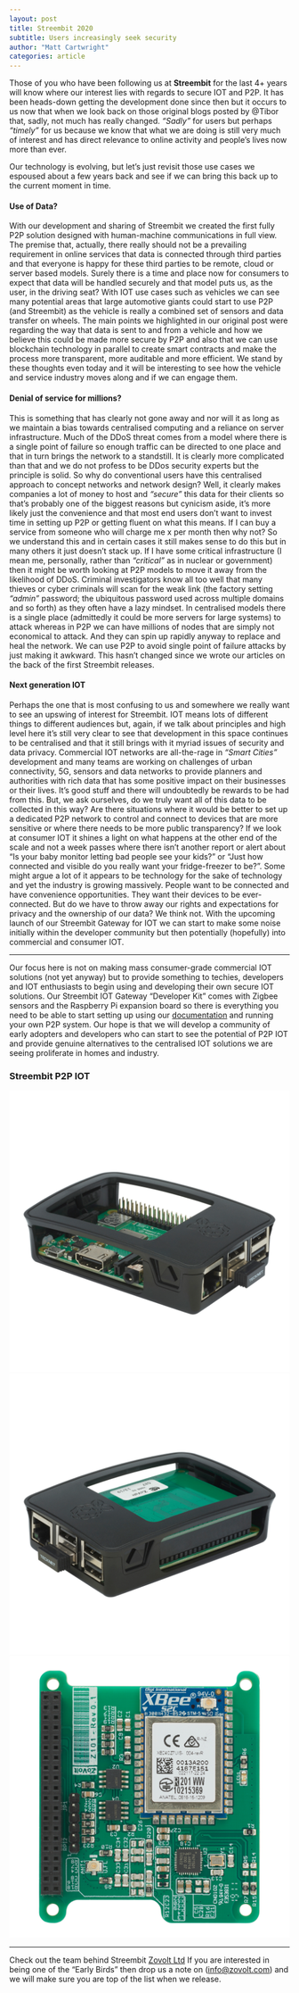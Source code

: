 ```yaml
---
layout: post
title: Streembit 2020 
subtitle: Users increasingly seek security
author: "Matt Cartwright"
categories: article
---
```


Those of you who have been following us at **Streembit** for the last 4+ years will know where our interest lies with regards to secure IOT and P2P.  It has been heads-down getting the development done since then but it occurs to us now that when we look back on those original blogs posted by @Tibor that, sadly, not much has really changed. _“Sadly”_ for users but perhaps _“timely”_ for us because we know that what we are doing is still very much of interest and has direct relevance to online activity and people’s lives now more than ever. 

Our technology is evolving, but let’s just revisit those use cases we espoused about a few years back and see if we can bring this back up to the current moment in time.

#### Use of Data?

With our development and sharing of Streembit we created the first fully P2P solution designed with human-machine communications in full view. The premise that, actually, there really should not be a prevailing requirement in online services that data is connected through third parties and that everyone is happy for these third parties to be remote, cloud or server based models.  Surely there is a time and place now for consumers to expect that data will be handled securely and that model puts us, as the user, in the driving seat? With IOT use cases such as vehicles we can see many potential areas that large automotive giants could start to use P2P (and Streembit) as the vehicle is really a combined set of sensors and data transfer on wheels.  The main points we highlighted in our original post were regarding the way that data is sent to and from a vehicle and how we believe this could be made more secure by P2P and also that we can use blockchain technology in parallel to create smart contracts and make the process more transparent, more auditable and more efficient.  We stand by these thoughts even today and it will be interesting to see how the vehicle and service industry moves along and if we can engage them.

#### Denial of service for millions?

This is something that has clearly not gone away and nor will it as long as we maintain a bias towards centralised computing and a reliance on server infrastructure. Much of the DDoS threat comes from a model where there is a single point of failure so enough traffic can be directed to one place and that in turn brings the network to a standstill.  It is clearly more complicated than that and we do not profess to be DDos security experts but the principle is solid.  So why do conventional users have this centralised approach to concept networks and network design? Well, it clearly makes companies a lot of money to host and _“secure”_ this data for their clients so that’s probably one of the biggest reasons but cynicism aside, it’s more likely just the convenience and that most end users don’t want to invest time in setting up P2P or getting fluent on what this means.  If I can buy a service from someone who will charge me x per month then why not?  So we understand this and in certain cases it still makes sense to do this but in many others it just doesn’t stack up.  If I have some critical infrastructure (I mean me, personally, rather than _“critical”_ as in nuclear or government) then it might be worth looking at P2P models to move it away from the likelihood of DDoS.  Criminal investigators know all too well that many thieves or cyber criminals will scan for the weak link (the factory setting _“admin”_ password; the ubiquitous password used across multiple domains and so forth) as they often have a lazy mindset.  In centralised models there is a single place (admittedly it could be more servers for large systems) to attack whereas in P2P we can have millions of nodes that are simply not economical to attack.  And they can spin up rapidly anyway to replace and heal the network.  We can use P2P to avoid single point of failure attacks by just making it awkward.  This hasn’t changed since we wrote our articles on the back of the first Streembit releases. 

#### Next generation IOT

Perhaps the one that is most confusing to us and somewhere we really want to see an upswing of interest for Streembit. IOT means lots of different things to different audiences but, again, if we talk about principles and high level here it’s still very clear to see that development in this space continues to be centralised and that it still brings with it myriad issues of security and data privacy. Commercial IOT networks are all-the-rage in _“Smart Cities”_ development and many teams are working on challenges of urban connectivity, 5G, sensors and data networks to provide planners and authorities with rich data that has some positive impact on their businesses or their lives.  It’s good stuff and there will undoubtedly be rewards to be had from this.  But, we ask ourselves, do we truly want all of this data to be collected in this way?  Are there situations where it would be better to set up a dedicated P2P network to control and connect to devices that are more sensitive or where there needs to be more public transparency?  If we look at consumer IOT it shines a light on what happens at the other end of the scale and not a week passes where there isn’t another report or alert about “Is your baby monitor letting bad people see your kids?” or “Just how connected and visible do you really want your fridge-freezer to be?”.  Some might argue a lot of it appears to be technology for the sake of technology and yet the industry is growing massively.  People want to be connected and have convenience opportunities.  They want their devices to be ever-connected.  But do we have to throw away our rights and expectations for privacy and the ownership of our data?  We think not.  With the upcoming launch of our Streembit Gateway for IOT we can start to make some noise initially within the developer community but then potentially (hopefully) into commercial and consumer IOT. 

--------

Our focus here is not on making mass consumer-grade commercial IOT solutions (not yet anyway) but to provide something to techies, developers and IOT enthusiasts to begin using and developing their own secure IOT solutions.  Our Streembit IOT Gateway “Developer Kit” comes with Zigbee sensors and the Raspberry Pi expansion board so there is everything you need to be able to start setting up using our [documentation](https://docs.streembit.co) and running your own P2P system.  Our hope is that we will develop a community of early adopters and developers who can start to see the potential of P2P IOT and provide genuine alternatives to the centralised IOT solutions we are seeing proliferate in homes and industry. 



### Streembit P2P IOT
![Streembit IOT](../img/RaspberryPi-3-Web.jpg)![](../img/R-pi-Zovolt-Board-Installed-Web.jpg)![](../img/Streembit-Board-Web.jpg)



-------

Check out the team behind Streembit [Zovolt Ltd](https://zovolt.com) If you are interested in being one of the “Early Birds” then drop us a note on (info@zovolt.com) and we will make sure you are top of the list when we release.
